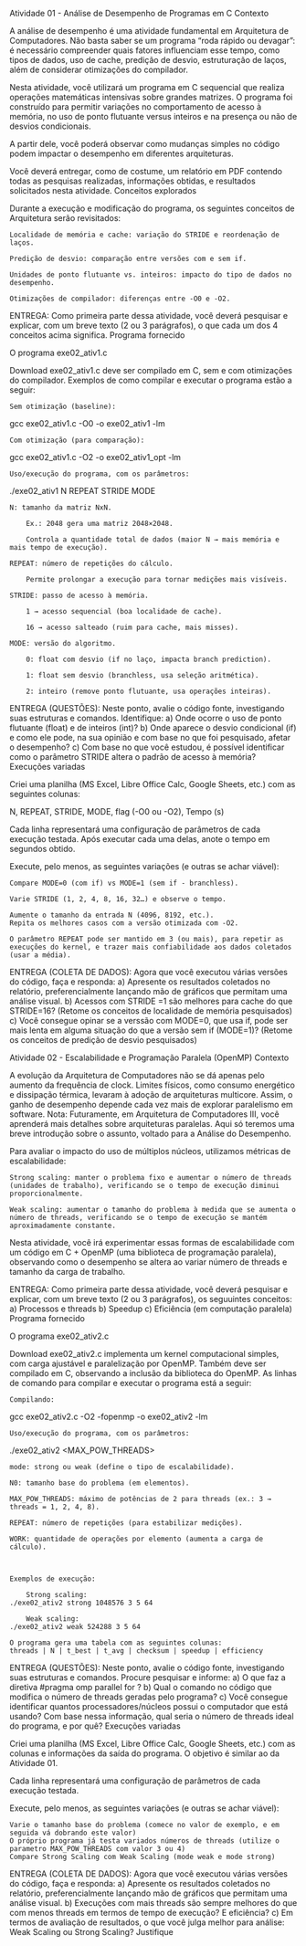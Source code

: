 Atividade 01 - Análise de Desempenho de Programas em C
Contexto

A análise de desempenho é uma atividade fundamental em Arquitetura de Computadores. Não basta saber se um programa “roda rápido ou devagar”: é necessário compreender quais fatores influenciam esse tempo, como tipos de dados, uso de cache, predição de desvio, estruturação de laços, além de considerar otimizações do compilador.

Nesta atividade, você utilizará um programa em C sequencial que realiza operações matemáticas intensivas sobre grandes matrizes. O programa foi construído para permitir variações no comportamento de acesso à memória, no uso de ponto flutuante versus inteiros e na presença ou não de desvios condicionais.

A partir dele, você poderá observar como mudanças simples no código podem impactar o desempenho em diferentes arquiteturas.

Você deverá entregar, como de costume, um relatório em PDF contendo todas as pesquisas realizadas, informações obtidas, e resultados solicitados nesta atividade.
Conceitos explorados

Durante a execução e modificação do programa, os seguintes conceitos de Arquitetura serão revisitados:

    Localidade de memória e cache: variação do STRIDE e reordenação de laços.

    Predição de desvio: comparação entre versões com e sem if.

    Unidades de ponto flutuante vs. inteiros: impacto do tipo de dados no desempenho.

    Otimizações de compilador: diferenças entre -O0 e -O2.

ENTREGA: Como primeira parte dessa atividade, você deverá pesquisar e explicar, com um breve texto (2 ou 3 parágrafos), o que cada um dos 4 conceitos acima significa.
Programa fornecido

O programa exe02_ativ1.c

Download exe02_ativ1.c deve ser compilado em C, sem e com otimizações do compilador. Exemplos de como compilar e executar o programa estão a seguir:

    Sem otimização (baseline):

gcc exe02_ativ1.c -O0 -o exe02_ativ1 -lm

    Com otimização (para comparação):

gcc exe02_ativ1.c -O2 -o exe02_ativ1_opt -lm

    Uso/execução do programa, com os parâmetros:

./exe02_ativ1 N REPEAT STRIDE MODE

    N: tamanho da matriz NxN.

        Ex.: 2048 gera uma matriz 2048×2048.

        Controla a quantidade total de dados (maior N → mais memória e mais tempo de execução).

    REPEAT: número de repetições do cálculo.

        Permite prolongar a execução para tornar medições mais visíveis.

    STRIDE: passo de acesso à memória.

        1 → acesso sequencial (boa localidade de cache).

        16 → acesso salteado (ruim para cache, mais misses).

    MODE: versão do algoritmo.

        0: float com desvio (if no laço, impacta branch prediction).

        1: float sem desvio (branchless, usa seleção aritmética).

        2: inteiro (remove ponto flutuante, usa operações inteiras).

ENTREGA (QUESTÕES): Neste ponto, avalie o código fonte, investigando suas estruturas e comandos. Identifique:
a) Onde ocorre o uso de ponto flutuante (float) e de inteiros (int)?
b) Onde aparece o desvio condicional (if) e como ele pode, na sua opinião e com base no que foi pesquisado, afetar o desempenho?
c) Com base no que você estudou, é possível identificar como o parâmetro STRIDE altera o padrão de acesso à memória?
Execuções variadas

Criei uma planilha (MS Excel, Libre Office Calc, Google Sheets, etc.) com as seguintes colunas:

N, REPEAT, STRIDE, MODE, flag (-O0 ou -O2), Tempo (s)

Cada linha representará uma configuração de parâmetros de cada execução testada. Após executar cada uma delas, anote o tempo em segundos obtido.

Execute, pelo menos, as seguintes variações (e outras se achar viável):

    Compare MODE=0 (com if) vs MODE=1 (sem if - branchless).

    Varie STRIDE (1, 2, 4, 8, 16, 32…) e observe o tempo.

    Aumente o tamanho da entrada N (4096, 8192, etc.).
    Repita os melhores casos com a versão otimizada com -O2.

    O parâmetro REPEAT pode ser mantido em 3 (ou mais), para repetir as execuções do kernel, e trazer mais confiabilidade aos dados coletados (usar a média).

ENTREGA (COLETA DE DADOS): Agora que você executou várias versões do código, faça e responda:
a) Apresente os resultados coletados no relatório, preferencialmente lançando mão de gráficos que permitam uma análise visual.
b) Acessos com STRIDE =1 são melhores para cache do que STRIDE=16? (Retome os conceitos de localidade de memória pesquisados) 
c) Você consegue opinar se a verssão com MODE=0, que usa if, pode ser mais lenta em alguma situação do que a versão sem if (MODE=1)? (Retome os conceitos de predição de desvio pesquisados)

 
Atividade 02 - Escalabilidade e Programação Paralela (OpenMP)
Contexto

A evolução da Arquitetura de Computadores não se dá apenas pelo aumento da frequência de clock. Limites físicos, como consumo energético e dissipação térmica, levaram à adoção de arquiteturas multicore. Assim, o ganho de desempenho depende cada vez mais de explorar paralelismo em software.
Nota: Futuramente, em Arquitetura de Computadores III, você aprenderá mais detalhes sobre arquiteturas paralelas. Aqui só teremos uma breve introdução sobre o assunto, voltado para a Análise do Desempenho.

Para avaliar o impacto do uso de múltiplos núcleos, utilizamos métricas de escalabilidade:

    Strong scaling: manter o problema fixo e aumentar o número de threads (unidades de trabalho), verificando se o tempo de execução diminui proporcionalmente.

    Weak scaling: aumentar o tamanho do problema à medida que se aumenta o número de threads, verificando se o tempo de execução se mantém aproximadamente constante.

Nesta atividade, você irá experimentar essas formas de escalabilidade com um código em C + OpenMP (uma biblioteca de programação paralela), observando como o desempenho se altera ao variar número de threads e tamanho da carga de trabalho.

ENTREGA: Como primeira parte dessa atividade, você deverá pesquisar e explicar, com um breve texto (2 ou 3 parágrafos), os seguuintes conceitos:
a) Processos e threads
b) Speedup
c) Eficiência (em computação paralela)
Programa fornecido

O programa exe02_ativ2.c

Download exe02_ativ2.c  implementa um kernel computacional simples, com carga ajustável e paralelização por OpenMP. Também deve ser compilado em C, observando a inclusão da biblioteca do OpenMP. As linhas de comando para compilar e executar o programa está a seguir:

    Compilando:

gcc exe02_ativ2.c -O2 -fopenmp -o exe02_ativ2 -lm

    Uso/execução do programa, com os parâmetros:

./exe02_ativ2 <mode> <N0> <MAX_POW_THREADS> <REPEAT> <WORK>

    mode: strong ou weak (define o tipo de escalabilidade).

    N0: tamanho base do problema (em elementos).

    MAX_POW_THREADS: máximo de potências de 2 para threads (ex.: 3 → threads = 1, 2, 4, 8).

    REPEAT: número de repetições (para estabilizar medições).

    WORK: quantidade de operações por elemento (aumenta a carga de cálculo).

 

    Exemplos de execução:

        Strong scaling:
    ./exe02_ativ2 strong 1048576 3 5 64

        Weak scaling:
    ./exe02_ativ2 weak 524288 3 5 64

    O programa gera uma tabela com as seguintes colunas:
    threads | N | t_best | t_avg | checksum | speedup | efficiency

ENTREGA (QUESTÕES): Neste ponto, avalie o código fonte, investigando suas estruturas e comandos. Procure pesquisar e informe:
a) O que faz a diretiva #pragma omp parallel for ?
b) Qual o comando no código que modifica o número de threads geradas pelo programa?
c) Você consegue identificar quantos processadores/núcleos possui o computador que está usando? Com base nessa informação, qual seria o número de threads ideal do programa, e por quê?
Execuções variadas

Criei uma planilha (MS Excel, Libre Office Calc, Google Sheets, etc.) com as colunas e informações da saída do programa. O objetivo é similar ao da Atividade 01.

Cada linha representará uma configuração de parâmetros de cada execução testada.

Execute, pelo menos, as seguintes variações (e outras se achar viável):

    Varie o tamanho base do problema (comece no valor de exemplo, e em seguida vá dobrando este valor)
    O próprio programa já testa variados números de threads (utilize o parametro MAX_POW_THREADS com valor 3 ou 4)
    Compare Strong Scaling com Weak Scaling (mode weak e mode strong)

ENTREGA (COLETA DE DADOS): Agora que você executou várias versões do código, faça e responda:
a) Apresente os resultados coletados no relatório, preferencialmente lançando mão de gráficos que permitam uma análise visual.
b) Execuções com mais threads são sempre melhores do que com menos threads em termos de tempo de execução? E eficiência?
c) Em termos de avaliação de resultados, o que você julga melhor para análise: Weak Scaling ou Strong Scaling? Justifique

